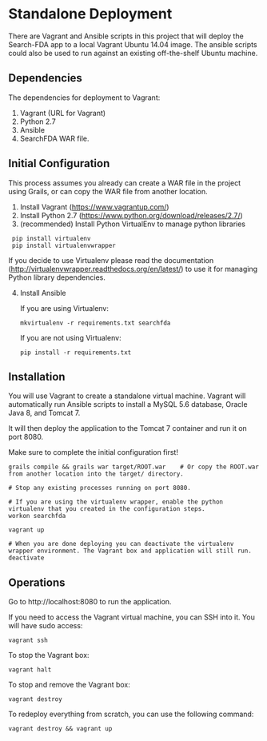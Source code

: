 Standalone Deployment
=====================

There are Vagrant and Ansible scripts in this project that will deploy the Search-FDA app to a local Vagrant Ubuntu 14.04 image.
The ansible scripts could also be used to run against an existing off-the-shelf Ubuntu machine.


Dependencies
------------

The dependencies for deployment to Vagrant:

1. Vagrant (URL for Vagrant)
2. Python 2.7
3. Ansible
4. SearchFDA WAR file.

Initial Configuration
---------------------

This process assumes you already can create a WAR file in the project using Grails, or can copy the WAR file from another location.

1. Install Vagrant (https://www.vagrantup.com/)
2. Install Python 2.7 (https://www.python.org/download/releases/2.7/)
3. (recommended) Install Python VirtualEnv to manage python libraries

  ```
   pip install virtualenv
   pip install virtualenvwrapper
   ```

   If you decide to use Virtualenv please read the documentation (http://virtualenvwrapper.readthedocs.org/en/latest/) to
   use it for managing Python library dependencies.

4. Install Ansible

   If you are using Virtualenv:

   ```
   mkvirtualenv -r requirements.txt searchfda
   ```

   If you are not using Virtualenv:

   ```
   pip install -r requirements.txt
   ```


Installation
------------

You will use Vagrant to create a standalone virtual machine. Vagrant will automatically run Ansible scripts
to install a MySQL 5.6 database, Oracle Java 8, and Tomcat 7.

It will then deploy the application to the Tomcat 7 container and run it on port 8080.

Make sure to complete the initial configuration first!

```
grails compile && grails war target/ROOT.war    # Or copy the ROOT.war from another location into the target/ directory.

# Stop any existing processes running on port 8080.

# If you are using the virtualenv wrapper, enable the python virtualenv that you created in the configuration steps.
workon searchfda

vagrant up

# When you are done deploying you can deactivate the virtualenv wrapper environment. The Vagrant box and application will still run.
deactivate
```

Operations
----------

Go to http://localhost:8080 to run the application.

If you need to access the Vagrant virtual machine, you can SSH into it. You will have sudo access:

```
vagrant ssh
```

To stop the Vagrant box:

```
vagrant halt
```

To stop and remove the Vagrant box:

```
vagrant destroy
```

To redeploy everything from scratch, you can use the following command:

```
vagrant destroy && vagrant up
```


